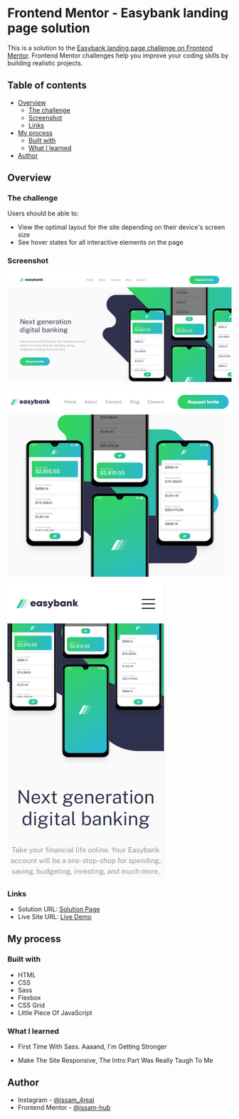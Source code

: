 # Frontend Mentor - Easybank landing page solution

This is a solution to the [Easybank landing page challenge on Frontend Mentor](https://www.frontendmentor.io/challenges/easybank-landing-page-WaUhkoDN). Frontend Mentor challenges help you improve your coding skills by building realistic projects.

## Table of contents

-   [Overview](#overview)
    -   [The challenge](#the-challenge)
    -   [Screenshot](#screenshot)
    -   [Links](#links)
-   [My process](#my-process)
    -   [Built with](#built-with)
    -   [What I learned](#what-i-learned)
-   [Author](#author)

## Overview

### The challenge

Users should be able to:

-   View the optimal layout for the site depending on their device's screen size
-   See hover states for all interactive elements on the page

### Screenshot

![screenshot1](./images/screenshot.png)

![screenshot2](./images/screenshot2.png)

![screenshot3](./images/screenshot3.png)

### Links

-   Solution URL: [Solution Page](https://www.frontendmentor.io/solutions/responsive-easybank-landing-page-1pYVlnqui1)
-   Live Site URL: [Live Demo](https://issam-hub.github.io/easybank-landing-page/)

## My process

### Built with

-   HTML
-   CSS
-   Sass
-   Flexbox
-   CSS Grid
-   Little Piece Of JavaScript

### What I learned

-   First Time With Sass. Aaaand, I'm Getting Stronger

-   Make The Site Responsive, The Intro Part Was Really Taugh To Me

## Author

-   Instagram - [@issam_4real](https://www.instagram.com/issam_4real/)
-   Frontend Mentor - [@issam-hub](https://www.frontendmentor.io/profile/issam-hub)
